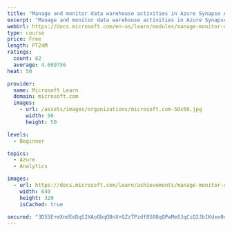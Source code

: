```yaml
---
title: "Manage and monitor data warehouse activities in Azure Synapse Analytics"
excerpt: "Manage and monitor data warehouse activities in Azure Synapse Analytics"
webUrl: https://docs.microsoft.com/en-us/learn/modules/manage-monitor-data-warehouse-activities-azure-synapse-analytics/
type: course
price: Free
length: PT24M
ratings:
  count: 82
  average: 4.609756
heat: 50

provider:
  name: Microsoft Learn
  domain: microsoft.com
  images:
    - url: /assets/images/organizations/microsoft.com-50x50.jpg
      width: 50
      height: 50

levels:
  - Beginner

topics:
  - Azure
  - Analytics

images:
  - url: https://docs.microsoft.com/learn/achievements/manage-monitor-data-warehouse-activities-social.png
    width: 640
    height: 320
    isCached: true

secured: "3D55E+mXndEeDqS2XAoObqQBnX+GZzTPzdf8S08qQPwMe8JqCiQ2JbIKdxe0uhrP8UiNOotmmn7HH2w0Ra+kvVU+CroJO4ta0Zw1Oxh/Ac0N+avr+YRTv2uLmgh3GzIUlM56IatRTCwLp8VfDmNSVggSgVGkTkBqdwf40LJwDPGh7g/KnGqj8g0BPmGegHAyrl5oKa+gPMWpisSXe3eB3Xesez8lqc63eeG93Yo8cXMBlB5a2oVhLV7QI1LOitfUSR9Q9T/Sc21nmPs5/q8Bq+9Ahk2jeLHjpF/N2jRzm61w/WBIxUormFMBA93bn9PNjwdM4tUOzcRmJh4v3KJFqHRjpBs+m7ZkegxRRwE0R4ywfSiytoutC3giryQeZsgpKzWj12Fw8474aiCsJUCPmdmQzMBPt+iJ3jsvHt5MZ2A=;ObH5LsUgUzAHLTZsLwEVHw=="
---
```


